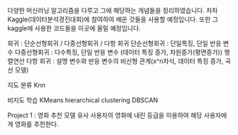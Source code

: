 다양한 머신러닝 알고리즘을 다루고 그에 해당하는 개념들을 정리하였습니다. 차차 Kaggle(데이터분석경진대회)에 참여하여 배운 것들을 사용할 예정입니다. 또한 그 kaggle에 사용한 코드들을 이곳에 올릴 예정입니다.

회귀 : 단순선형회귀 / 다중선형회귀 / 다항 회귀
단순선형회귀 : 단일특징, 단일 반응 변수
다중선형회귀 : 다수특징, 단일 반응 변수 (데이터 특징 증가, 차원증가(평면증가)) 행렬연산
다항 회귀 : 설명 변수와 반응 변수의 비선형 관계(x^n차식, 데이터 특징 증가, 곡선 모델)

지도 분류 Knn

비지도 학습
KMeans
hierarchical clustering
DBSCAN



Project 1 : 영화 추천 모델
유사 사용자의 영화에 내린 등급을 이용하여 해당 사용자에게 영화를 추천한다.



